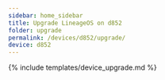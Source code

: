 ```yaml
---
sidebar: home_sidebar
title: Upgrade LineageOS on d852
folder: upgrade
permalink: /devices/d852/upgrade/
device: d852
---
```

{% include templates/device_upgrade.md %}
